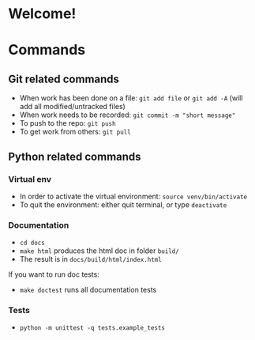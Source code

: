 # Welcome!

# Commands
## Git related commands

- When work has been done on a file: `git add file` or `git add -A` (will add all modified/untracked files)
- When work needs to be recorded: `git commit -m "short message"`
- To push to the repo: `git push`
- To get work from others: `git pull`

## Python related commands

### Virtual env
- In order to activate the virtual environment: `source venv/bin/activate`
- To quit the environment: either quit terminal, or type `deactivate`

### Documentation
- `cd docs`
- `make html` produces the html doc in folder `build/`
- The result is in `docs/build/html/index.html`

If you want to run doc tests:
- `make doctest` runs all documentation tests



### Tests
- `python -m unittest -q tests.example_tests`